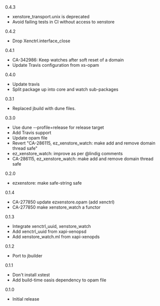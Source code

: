 0.4.3
* xenstore_transport.unix is deprecated
* Avoid failing tests in CI without access to xenstore

0.4.2
* Drop Xenctrl.interface_close

0.4.1
* CA-342986: Keep watches after soft reset of a domain
* Update Travis configuration from xs-opam

0.4.0
* Update travis
* Split package up into core and watch sub-packages

0.3.1
* Replaced jbuild with dune files.

0.3.0
* Use dune --profile=release for release target
* Add Travis support
* Update opam file
* Revert "CA-286115, ez_xenstore_watch: make add and remove domain thread safe"
* ez_xenstore_watch: improve as per @lindig comments
* CA-286115, ez_xenstore_watch: make add and remove domain thread safe

0.2.0
* ezxenstore: make safe-string safe

0.1.4
* CA-277850 update ezxenstore.opam (add xenctrl)
* CA-277850 make xenstore_watch a functor

0.1.3
* Integrate xenctrl_uuid, xenstore_watch
* Add xenctrl_uuid from xapi-xenopsd
* Add xenstore_watch.ml from xapi-xenopds

0.1.2
* Port to jbuilder

0.1.1
* Don't install xstest
* Add build-time oasis dependency to opam file

0.1.0
* Initial release


